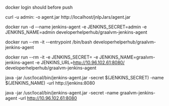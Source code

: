 
docker login should before push

curl -u admin:<jenkins-secrete> -o agent.jar http://localhost/jnlpJars/agent.jar

docker run -d --name jenkins-agent -e JENKINS_SECRET=admin -e JENKINS_NAME=admin developerhelperhub/graalvm-jenkins-agent


docker run --rm -it --entrypoint /bin/bash developerhelperhub/graalvm-jenkins-agent

docker run --rm -it -e JENKINS_SECRET=<jenkins-secrete>  -e JENKINS_NAME=graalvm-jenkins-agent -e JENKINS_URL=http://10.96.102.61:8080/ developerhelperhub/graalvm-jenkins-agent


java -jar /usr/local/bin/jenkins-agent.jar -secret $(JENKINS_SECRET) -name $(JENKINS_NAME) -url http://jenkins:8080

java -jar /usr/local/bin/jenkins-agent.jar -secret <jenkins-secrete>  -name graalvm-jenkins-agent -url http://10.96.102.61:8080

